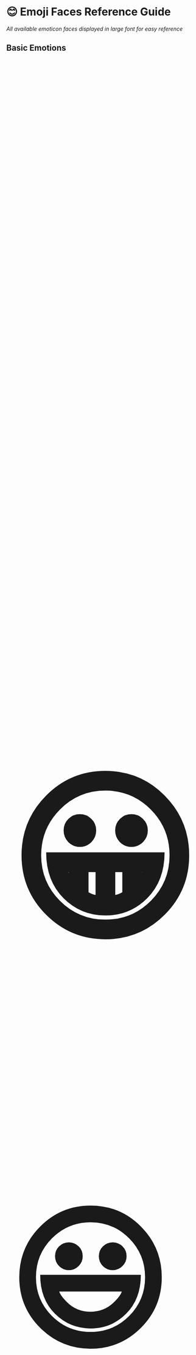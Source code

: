 # 😊 Emoji Faces Reference Guide

*All available emoticon faces displayed in large font for easy reference*

## Basic Emotions

<div style="font-size: 240px; line-height: 2.5;">

​    

# 😀 `😃` 😄 😁 😆 😅 😂 🤣 😊 😇

# 🙂 🙃 😉 😌 😍 🥰 😘 😗 😙 😚

# 😋 😛 😝 😜 🤪 🤨 🧐 🤓 😎 🥸

# 🤩 🥳 😏 😒 😞 😔 😟 😕 🙁 ☹️

# 😣 😖 😫 😩 🥺 😢 😭 😤 😠 😡

# 🤬 🤯 😳 🥵 🥶 😱 😨 😰 😥 😓

# 🤗 🤔 🫣 🤭 🫢 🫡 🤫 🫠 🤥 😶

# 🫥 😶‍🌫️ 😐 🫤 😑 😬 🫨 🙄 😯 😦

# 😧 😮 😲 🥱 😴 🤤 😪 😵 😵‍💫 🫩

# 🤐 🥴 🤢 🤮 🤧 😷 🤒 🤕 🤑 🤠

</div>

*Note: Font size display may vary depending on your browser and system. For best results, view this file in a modern web browser or markdown viewer that supports HTML styling.*